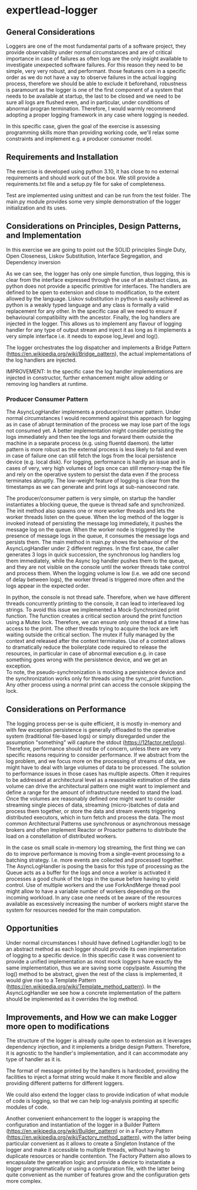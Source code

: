 # expertlead-logger

## General Considerations

Loggers are one of the most fundamental parts of a software project, they provide observability under normal
circumstances and are of critical importance in case of failures as often logs are the only insight available to
investigate unexpected software failures. For this reason they need to be simple, very very robust, and performant.
those features com in a specific order as we do not have a vay to observe failures in the actual logging process,
therefore we should be able to exclude it beforehand, robustness is paramount as the logger is one of the first
component of a system that needs to be available at startup, the last to be closed and we need to be sure all logs are
flushed even, and in particular, under conditions of abnormal progran termination. Therefore, I would warmly recommend
adopting a proper logging framework in any case where logging is needed.

In this specific case, given the goal of the exercise is assessing programming skills more than providing working code,
we'll relax some constraints and implement e.g. a producer consumer model.

## Requirements and Installation

The exercise is developed using python 3.10, it has close to no external requirements and should work out of the box. We
still provide a requirements.txt file and a setup.py file for sake of completeness.

Test are implemented using unittest and can be run from the test folder. The main.py module provides some very simple
demonstration of the logger initialization and its uses.

## Considerations on Principles, Design Patterns, and Implementation

In this exercise we are going to point out the SOLID principles Single Duty, Open Closeness, Liskov Substitution,
Interface Segregation, and Dependency inversion

As we can see, the logger has only one simple function, thus logging, this is clear from the interface expressed through
the use of an abstract class, as python does not provide a specific primitive for interfaces. The handlers are defined
to be open to extension and close to modification, to the extent allowed by the language. Liskov substitution in python
is easily achieved as python is a weakly typed language and any class is formally a valid replacement for any other. In
the specific case all we need to ensure if behavioural compatibility with the ancestor. Finally, the log handlers are
injected in the logger. This allows us to implement any flavour of logging handler for any type of output stream and
inject it as long as it implements a very simple interface i.e. it needs to expose log_level and log().

The logger orchestrates the log dispatcher and implements a Bridge
Pattern (https://en.wikipedia.org/wiki/Bridge_pattern), the actual implementations of the log handlers are injected.

IMPROVEMENT: In the specific case the log handler implementations are injected in constructor, further enhancement might
allow adding or removing log handlers at runtime.

### Producer Consumer Pattern

The AsyncLogHandler implements a producer/consumer pattern. Under normal circumstances I would recommend against this
approach for logging as in case of abrupt termination of the process we may lose part of the logs not consumed yet. A
better implementation might consider persisting the logs immediately and then tee the logs and forward them outside the
machine in a separate process (e.g. using fluentd daemon). the latter pattern is more robust as the external process is
less likely to fail and even in case of failure one can still fetch the logs from the local persistence device (e.g.
local disk). For logging, performance is hardly an issue and in cases of very, very high volumes of logs once can still
memory-map the file and rely on the operative system to persist the data even if the process terminates abruptly. The
low-weight feature of logging is clear from the timestamps as we can generate and print logs at sub-nanosecond rate.

The producer/consumer pattern is very simple, on startup the handler instantiates a blocking queue, the queue is thread
safe and synchronized. The init method also spawns one or more worker threads and lets the worker threads listen on the
queue. When the log method of the logger is invoked instead of persisting the message log immediately, it pushes the
message log on the queue. When the worker node is triggered by the presence of message logs in the queue, it consumes
the message logs and persists them. The main method in main.py shows the behaviour of the AsyncLogHandler under 2
different regimes. In the first case, the caller generates 3 logs in quick succession, the synchronous log handlers log
them immediately, while the Async log handler pushes them to the queue, and they are not visible on the console until
the worker threads take control and process them. When the logging volume is low (i.e. we add one second of delay
between logs), the worker thread is triggered more often and the logs appear in the expected order.

In python, the console is not thread safe. Therefore, when we have different threads concurrently printing to the
console, it can lead to interleaved log strings. To avoid this issue we implemented a Mock-Synchronized print function.
The function creates a critical section around the print function using a Mutex lock. Therefore, we can ensure only one
thread at a time has access to the print. The other threads trying to acquire the lock are left waiting outside the
critical section. The mutex if fully managed by the context and released after the context terminates. Use of a context
allows to dramatically reduce the boilerplate code required to release the resources, in particular in case of abnormal
execution e.g. in case something goes wrong with the persistence device, and we get an exception.  
To note, the pseudo-synchronization is mocking a persistence device and the synchronization works only for threads using
the sync_print function. Any other process using a normal print can access the console skipping the lock.

## Considerations on Performance

The logging process per-se is quite efficient, it is mostly in-memory and with few exception persistence is generally
offloaded to the operative system (traditional file-based logs) or simply disregarded under the assumption "something"
will capture the stdout (https://12factor.net/logs). Therefore, performance should not be of concern, unless there are
very specific reasons requiring to consider performance. If we abstract from the log problem, and we focus more on the
processing of streams of data, we might have to deal with large volumes of data to be processed. The solution to
performance issues in those cases has multiple aspects. Often it requires to be addressed at architectural level as a
reasonable estimation of the data volume can drive the architectural pattern one might want to implement and define a
range for the amount of infrastructure needed to stand the load. Once the volumes are reasonably defined one might want
to consider streaming single pieces of data, streaming (micro-)batches of data and process them together, or store the
data and stream events triggering distributed executors, which in turn fetch and process the data. The most common
Architectural Patterns use synchronous or asynchronous message brokers and often implement Reactor or Proactor patterns
to distribute the load on a constellation of distributed workers.

In the case os small scale in-memory log streaming, the first thing we can do to improve performance is moving from a
single-event processing to a batching strategy. I.e. more events are collected and processed together. The
AsyncLogHandler is posing the basis for this type of processing as the Queue acts as a buffer for the logs and once a
worker is activated it processes a good chunk of the logs in the queue before having to yield control. Use of multiple
workers and the use ForkAndMerge thread pool might allow to have a variable number of workers depending on the incoming
workload. In any case one needs ot be aware of the resources available as excessively increasing the number of workers
might starve the system for resources needed for the main computation.  

## Opportunities

Under normal circumstances I should have defined LogHandler.log() to be an abstract method as each logger should provide
its own implementation of logging to a specific device. In this specific case it was convenient to provide a unified
implementation as most mock loggers have exactly the same implementation, thus we are saving some copy/paste. Assuming
the log() method to be abstract, given the rest of the class is implemented, it would give rise to a Template
Pattern (https://en.wikipedia.org/wiki/Template_method_pattern). In the AsyncLogHandler we see how a concrete
implementation of the pattern should be implemented as it overrides the log method.

## Improvements, and How we can make Logger more open to modifications

The structure of the logger is already quite open to extension as it leverages dependency injection, and it implements a
bridge design Pattern. Therefore, it is agnostic to the handler's implementation, and it can accommodate any type of
handler as it is.

The format of message printed by the handlers is hardcoded, providing the facilities to inject a format string would
make it more flexible and allow providing different patterns for different loggers.

We could also extend the logger class to provide indication of what module of code is logging, so that we can help
log-analysis pointing at specific modules of code.

Another convenient enhancement to the logger is wrapping the configuration and instantiation of the logger in a Builder
Pattern (https://en.wikipedia.org/wiki/Builder_pattern) or in a Factory
Pattern (https://en.wikipedia.org/wiki/Factory_method_pattern), with the latter being particular convenient as it allows
to create a Singleton Instance of the logger and make it accessible to multiple threads, without having to duplicate
resources or handle contention. The Factory Pattern also allows to encapsulate the generation logic and provide a device
to instantiate a logger programmatically or using a configuration file, with the latter being quite convenient as the
number of features grow and the configuration gets more complex.

